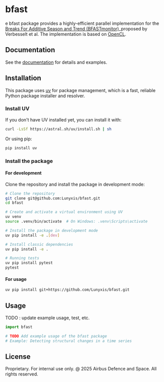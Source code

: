 # bfast

e bfast package provides a highly-efficient parallel implementation for the [Breaks For Additive Season and Trend (BFASTmonitor)](http://bfast.r-forge.r-project.org)_proposed by Verbesselt et al. The implementation is based on [OpenCL](https://www.khronos.org/opencl).  

## Documentation

See the [documentation](http://bfast.readthedocs.org) for details and examples.

## Installation

This package uses [uv](https://github.com/astral-sh/uv) for package management, which is a fast, reliable Python package installer and resolver.

### Install UV

If you don't have UV installed yet, you can install it with:

```bash
curl -LsSf https://astral.sh/uv/install.sh | sh
```

Or using pip:

```bash
pip install uv
```

### Install the package

#### For development

Clone the repository and install the package in development mode:

```bash
# Clone the repository
git clone git@github.com:Lunyxis/bfast.git
cd bfast

# Create and activate a virtual environment using UV
uv venv
source .venv/bin/activate  # On Windows: .venv\Scripts\activate

# Install the package in development mode
uv pip install -e .[dev]

# Install classic dependencies
uv pip install -e .

# Running tests
uv pip install pytest
pytest
```

#### For usage

```bash
uv pip install git+https://github.com/Lunyxis/bfast.git
```

## Usage

TODO : update example usage, test, etc.

```python
import bfast

# TODO Add example usage of the bfast package
# Example: Detecting structural changes in a time series
```

<!-- ## How to run the tests
Tests for each file in the `src` directory are contained withing that
source file. In order to run the test, run:

`python file.py`

In order to get the more verbose output, run:

`python file.py --log=INFO`

In order to see the debug information, run:

`python file.py --log=DEBUG`

In order to reproduce the plots, run:

`python plots.py` -->

<!-- ## Building and publishing

Build the package:

```bash
uv pip install build
python -m build
```

Publish to PyPI:

```bash
uv pip install twine
twine upload dist/*
``` -->

## License

Proprietary. For internal use only.
@ 2025 Airbus Defence and Space. All rights reserved.
